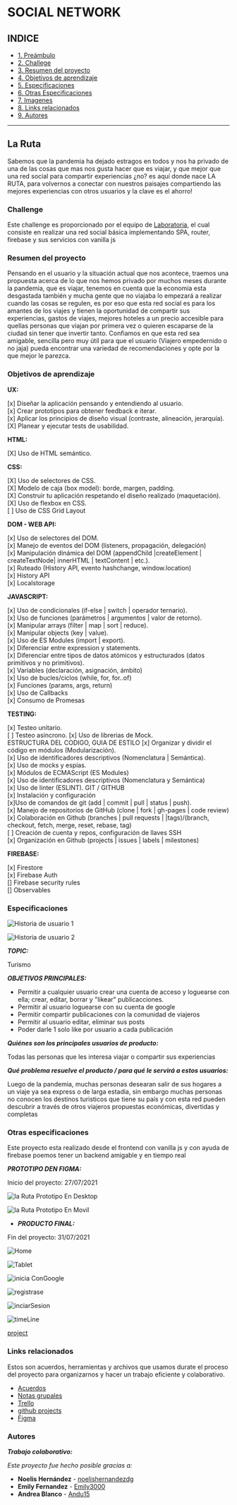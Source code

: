 # SOCIAL NETWORK

## INDICE

* [1. Preámbulo](#la-ruta)
* [2. Challege](#challenge)
* [3. Resumen del proyecto](#resumen-del-proyecto)
* [4. Objetivos de aprendizaje](#objetivos-de-aprendizaje)
* [5. Especificaciones](#especificaciones)
* [6. Otras Especificaciones](#otras-especificaciones)
* [7. Imagenes](#imagenes-del-proyecto)
* [8. Links relacionados](#links-relacionados)
* [9. Autores](#autores)
******
## La Ruta

Sabemos que la pandemia ha dejado estragos en todos y nos ha privado de una de las cosas que mas nos gusta hacer que es viajar, y que mejor que una red social para compartir experiencias ¿no? es aquí donde nace LA RUTA, para volvernos a conectar con nuestros paisajes compartiendo las mejores experiencias con otros usuarios y la clave es el ahorro!

### Challenge

Este challenge es proporcionado por el equipo de [Laboratoria](https://github.com/Laboratoria/LIM015-social-network), el cual consiste en realizar una red social básica implementando SPA, router, firebase y sus servicios con vanilla js

### Resumen del proyecto

Pensando en el usuario y la situación actual que nos acontece, traemos una propuesta acerca de lo que nos hemos privado por muchos meses durante la pandemia, que es viajar, tenemos en cuenta que la economía esta desgastada también y mucha gente que no viajaba lo empezará a realizar cuando las cosas se regulen, es por eso que esta red social es para los amantes de los viajes y tienen la oportunidad de compartir sus experiencias, gastos de viajes, mejores hoteles a un precio accesible para quellas personas que viajan por primera vez o quieren escaparse de la ciudad sin tener que invertir tanto. Confiamos en que esta red sea amigable, sencilla pero muy útil para que el usuario (Viajero empedernido o no jaja) pueda encontrar una variedad de recomendaciones y opte por la que mejor le parezca.

### Objetivos de aprendizaje

__UX:__

[x] Diseñar la aplicación pensando y entendiendo al usuario.  
[x] Crear prototipos para obtener feedback e iterar.  
[x] Aplicar los principios de diseño visual (contraste, alineación, jerarquía).  
[X] Planear y ejecutar tests de usabilidad.  

__HTML:__  

[X] Uso de HTML semántico.  

__CSS:__

[X] Uso de selectores de CSS.  
[X] Modelo de caja (box model): borde, margen, padding.  
[X] Construir tu aplicación respetando el diseño realizado (maquetación).  
[X] Uso de flexbox en CSS.  
[ ] Uso de CSS Grid Layout  

__DOM - WEB API:__  

[x] Uso de selectores del DOM.  
[x] Manejo de eventos del DOM (listeners, propagación, delegación)  
[x] Manipulación dinámica del DOM (appendChild |createElement | createTextNode| innerHTML | textContent | etc.).  
[x] Ruteado (History API, evento hashchange, window.location)  
[x] History API  
[x] Localstorage  

__JAVASCRIPT:__  

[x] Uso de condicionales (if-else | switch | operador ternario).  
[x] Uso de funciones (parámetros | argumentos | valor de retorno).  
[x] Manipular arrays (filter | map | sort | reduce).  
[x] Manipular objects (key | value).  
[x] Uso de ES Modules (import | export).  
[x] Diferenciar entre expression y statements.  
[x] Diferenciar entre tipos de datos atómicos y estructurados (datos primitivos y no primitivos).  
[x] Variables (declaración, asignación, ámbito)  
[x] Uso de bucles/ciclos (while, for, for..of)  
[x] Funciones (params, args, return)  
[x] Uso de Callbacks  
[x] Consumo de Promesas  

__TESTING:__  

[x] Testeo unitario.  
[ ] Testeo asíncrono. 
[x] Uso de librerias de Mock.  
ESTRUCTURA DEL CODIGO, GUIA DE ESTILO
[x] Organizar y dividir el código en módulos (Modularización).  
[x] Uso de identificadores descriptivos (Nomenclatura | Semántica).  
[x] Uso de mocks y espías.  
[x] Módulos de ECMAScript (ES Modules)  
[x] Uso de identificadores descriptivos (Nomenclatura y Semántica)  
[x] Uso de linter (ESLINT).
GIT / GITHUB  
[x] Instalación y configuración  
[x]Uso de comandos de git (add | commit | pull | status | push).  
[x] Manejo de repositorios de GitHub (clone | fork | gh-pages | code review)  
[x] Colaboración en Github (branches | pull requests | |tags)/(branch, checkout, fetch, merge, reset, rebase, tag)  
[ ] Creación de cuenta y repos, configuración de llaves SSH  
[x] Organización en Github (projects | issues | labels | milestones)

__FIREBASE:__

[x] Firestore  
[x] Firebase Auth  
[] Firebase security rules  
[] Observables  

### Especificaciones

![Historia de usuario 1](https://github.com/noelishernandezdg/LIM015-social-network/blob/main/src/images/HUpagina1.png)

![Historia de usuario 2](https://github.com/noelishernandezdg/LIM015-social-network/blob/main/src/images/HUpagina2.png)

__*TOPIC:*__

 Turismo

__*OBJETIVOS PRINCIPALES:*__  

- Permitir a cualquier usuario crear una cuenta de acceso y loguearse con ella; crear, editar, borrar y "likear" publicacciones.
- Permitir al usuario loguearse con su cuenta de google
- Permitir compartir publicaciones con la comunidad de viajeros
- Permitir al usuario editar, eliminar sus posts
- Poder darle 1 solo like por usuario a cada publicación

__*Quiénes son los principales usuarios de producto:*__

Todas las personas que les interesa viajar o compartir sus experiencias

__*Qué problema resuelve el producto / para qué le servirá a estos usuarios:*__

Luego de la pandemia, muchas personas desearan salir de sus hogares a un viaje ya sea express o de larga estadia, sin embargo muchas personas no conocen los destinos turisticos que tiene su país y con esta red pueden descubrir a través de otros viajeros propuestas económicas, divertidas y completas
### Otras especificaciones

Este proyecto esta realizado desde el frontend con vanilla js y con ayuda de firebase poemos tener un backend amigable y en tiempo real


__*PROTOTIPO DEN FIGMA:*__  

Inicio del proyecto: 27/07/2021  

![la Ruta Prototipo En Desktop](https://github.com/noelishernandezdg/LIM015-social-network/blob/main/src/images/laRutaPrototipoEnDesktop.png)

![la Ruta Prototipo En Movil](https://github.com/noelishernandezdg/LIM015-social-network/blob/main/src/images/laRutaPrototipoEnMovil.png)

* __*PRODUCTO FINAL:*__

Fin del proyecto: 31/07/2021  

![Home](https://github.com/noelishernandezdg/LIM015-social-network/blob/main/src/images/desktopFinal.png)

![Tablet](https://github.com/noelishernandezdg/LIM015-social-network/blob/main/src/images/tabletFinal.png)

![inicia ConGoogle](https://github.com/noelishernandezdg/LIM015-social-network/blob/main/src/images/iniciaConGoogle.png)

![registrase](https://github.com/noelishernandezdg/LIM015-social-network/blob/main/src/images/registrase.png)

![inciarSesion](https://github.com/noelishernandezdg/LIM015-social-network/blob/main/src/images/inciarSesion.png)

![timeLine](https://github.com/noelishernandezdg/LIM015-social-network/blob/main/src/images/timeLine.png)

[project](https://github.com/Andu15/LIM015-social-network/tree/Development)

### Links relacionados

Estos son acuerdos, herramientas y archivos que usamos durate el proceso del proyecto para organizarnos y hacer un trabajo eficiente y colaborativo.

* [Acuerdos](https://docs.google.com/document/d/1tyio69y0ikjXWUJK1B1CMIEPRa5Brl1MORAMv8gnI30/edit#heading=h.ng30guuqqp2v)
* [Notas grupales](https://keep.google.com/u/0/#home)
* [Trello](https://trello.com/b/EmvhIVIQ/social-network)
* [github projects](https://github.com/Andu15/LIM015-social-network/projects/1)
* [Figma](https://www.figma.com/file/nU22NqrX9DSgnL9jVprAdc/RED-SOCIAL?node-id=0%3A1)

### Autores

**_Trabajo colaborativo:_**

_Este proyecto fue hecho posible gracias a:_
* **Noelis Hernández** - [noelishernandezdg](https://github.com/noelishernandezdg)
* **Emily Fernandez** - [Emily3000](https://github.com/Emily3000)
* **Andrea Blanco** - [Andu15](https://github.com/Andu15)